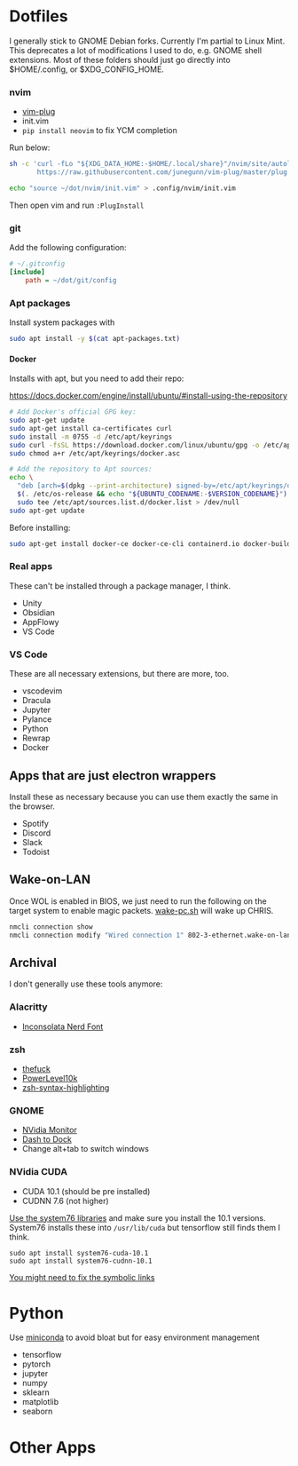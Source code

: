 # Dotfiles
I generally stick to GNOME Debian forks. Currently I'm partial to Linux Mint.
This deprecates a lot of modifications I used to do, e.g. GNOME shell
extensions. Most of these folders should just go directly into $HOME/.config, or
$XDG_CONFIG_HOME.

### nvim

- [vim-plug](https://github.com/junegunn/vim-plug#unix-linux)
- init.vim
- `pip install neovim` to fix YCM completion

Run below:

```bash
sh -c 'curl -fLo "${XDG_DATA_HOME:-$HOME/.local/share}"/nvim/site/autoload/plug.vim --create-dirs \
       https://raw.githubusercontent.com/junegunn/vim-plug/master/plug.vim'

echo "source ~/dot/nvim/init.vim" > .config/nvim/init.vim
```

Then open vim and run `:PlugInstall`

### git
Add the following configuration:

```ini
# ~/.gitconfig
[include]
    path = ~/dot/git/config
```

### Apt packages

Install system packages with 

```sh
sudo apt install -y $(cat apt-packages.txt)
```

#### Docker

Installs with apt, but you need to add their repo:

<https://docs.docker.com/engine/install/ubuntu/#install-using-the-repository>

```bash
# Add Docker's official GPG key:
sudo apt-get update
sudo apt-get install ca-certificates curl
sudo install -m 0755 -d /etc/apt/keyrings
sudo curl -fsSL https://download.docker.com/linux/ubuntu/gpg -o /etc/apt/keyrings/docker.asc
sudo chmod a+r /etc/apt/keyrings/docker.asc

# Add the repository to Apt sources:
echo \
  "deb [arch=$(dpkg --print-architecture) signed-by=/etc/apt/keyrings/docker.asc] https://download.docker.com/linux/ubuntu \
  $(. /etc/os-release && echo "${UBUNTU_CODENAME:-$VERSION_CODENAME}") stable" | \
  sudo tee /etc/apt/sources.list.d/docker.list > /dev/null
sudo apt-get update
```

Before installing:

```bash
sudo apt-get install docker-ce docker-ce-cli containerd.io docker-buildx-plugin docker-compose-plugin
```

### Real apps

These can't be installed through a package manager, I think.

- Unity
- Obsidian
- AppFlowy
- VS Code

### VS Code
These are all necessary extensions, but there are more, too.
- vscodevim
- Dracula
- Jupyter
- Pylance
- Python
- Rewrap
- Docker

## Apps that are just electron wrappers

Install these as necessary because you can use them exactly the same in the browser.

- Spotify
- Discord
- Slack
- Todoist

## Wake-on-LAN

Once WOL is enabled in BIOS, we just need to run the following on the target
system to enable magic packets. [wake-pc.sh](wake-pc.sh) will wake up CHRIS.

```bash
nmcli connection show
nmcli connection modify "Wired connection 1" 802-3-ethernet.wake-on-lan magic
```

## Archival

I don't generally use these tools anymore:

### Alacritty
- [Inconsolata Nerd Font](https://github.com/ryanoasis/nerd-fonts/blob/master/patched-fonts/InconsolataGo/Regular/complete/InconsolataGo%20Nerd%20Font%20Complete.ttf)

### zsh
- [thefuck](https://github.com/nvbn/thefuck#installation)
- [PowerLevel10k](https://github.com/romkatv/powerlevel10k#manual)
- [zsh-syntax-highlighting](https://github.com/zsh-users/zsh-syntax-highlighting/blob/master/INSTALL.md#in-your-zshrc)

### GNOME

- [NVidia Monitor](https://extensions.gnome.org/extension/1320/nvidia-gpu-stats-tool/)
- [Dash to Dock](https://extensions.gnome.org/extension/307/dash-to-dock/)
- Change alt+tab to switch windows

### NVidia CUDA

- CUDA 10.1 (should be pre installed)
- CUDNN 7.6 (not higher)

[Use the system76 libraries](http://support.system76.com/articles/cuda/) and
make sure you install the 10.1 versions. System76 installs these into
`/usr/lib/cuda` but tensorflow still finds them I think.

```
sudo apt install system76-cuda-10.1
sudo apt install system76-cudnn-10.1
```

[You might need to fix the symbolic links](https://stackoverflow.com/questions/49656725/importerror-libcudnn-so-7-cannot-open-shared-object-file-no-such-file-or-dire/61563579#61563579)

# Python

Use [miniconda](https://docs.anaconda.com/miniconda/) to avoid bloat but for easy environment management

- tensorflow
- pytorch
- jupyter
- numpy
- sklearn
- matplotlib
- seaborn

# Other Apps
